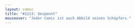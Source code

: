 ```yaml
---
layout: comic
title: "#2213: Gespannt"
mouseover: "Jeder Comic ist auch Abbild seines Schöpfers."
---
```

